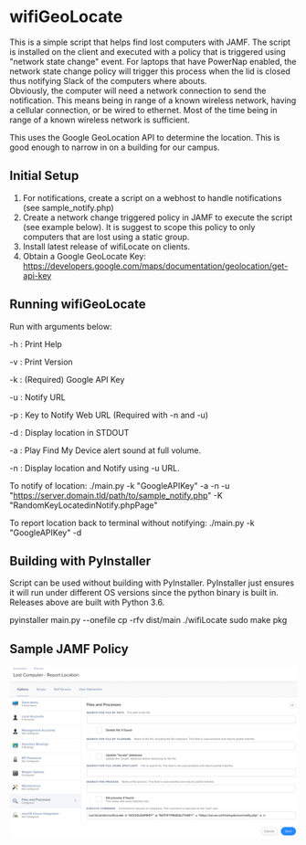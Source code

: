 # wifiGeoLocate
This is a simple script that helps find lost computers with JAMF. The script is installed on the client and executed with
a policy that is triggered using "network state change" event.  For laptops that have PowerNap enabled, the network 
state change policy will trigger this process when the lid is closed thus notifying Slack of the computers where abouts.  
Obviously, the computer will need a network connection to send the notification.  This means being in range of a known
wireless network, having a cellular connection, or be wired to ethernet.  Most of the time being in range of a known 
wireless network is sufficient.

This uses the Google GeoLocation API to determine the location. This is good enough to narrow in on a building for our 
campus.

## Initial Setup
1)  For notifications, create a script on a webhost to handle notifications (see sample_notify.php)
2)  Create a network change triggered policy in JAMF to execute the script (see example below).  It is suggest to scope
this policy to only computers that are lost using a static group.
3)  Install latest release of wifiLocate on clients.
4)  Obtain a Google GeoLocate Key: https://developers.google.com/maps/documentation/geolocation/get-api-key


## Running wifiGeoLocate
Run with arguments below:

  -h : Print Help

  -v : Print Version

  -k : (Required) Google API Key

  -u : Notify URL

  -p : Key to Notify Web URL (Required with -n and -u)

  -d : Display location in STDOUT
  
  -a : Play Find My Device alert sound at full volume.

  -n : Display location and Notify using -u URL.

To notify of location:
./main.py -k "GoogleAPIKey" -a -n -u "https://server.domain.tld/path/to/sample_notify.php" -K "RandomKeyLocatedinNotify.phpPage"

To report location back to terminal without notifying:
./main.py -k "GoogleAPIKey" -d


## Building with PyInstaller
Script can be used without building with PyInstaller.  PyInstaller just ensures it will run under different OS versions 
since the python binary is built in.  Releases above are built with Python 3.6.

pyinstaller main.py --onefile
cp -rfv dist/main ./wifiLocate
sudo make pkg

## Sample JAMF Policy
![example policy](images/example_policy.png)

